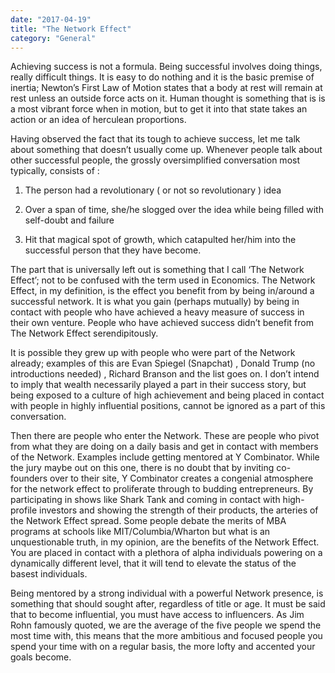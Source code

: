 ```yaml
---
date: "2017-04-19"
title: "The Network Effect"
category: "General"
---
```


Achieving success is not a formula. Being successful involves doing things, really difficult things. It is easy to do nothing and it is the basic premise of inertia; Newton’s First Law of Motion states that a body at rest will remain at rest unless an outside force acts on it. Human thought is something that is is a most vibrant force when in motion, but to get it into that state takes an action or an idea of herculean proportions.

Having observed the fact that its tough to achieve success, let me talk about something that doesn’t usually come up. Whenever people talk about other successful people, the grossly oversimplified conversation most typically, consists of :

1. The person had a revolutionary ( or not so revolutionary ) idea

2. Over a span of time, she/he slogged over the idea while being filled with self-doubt and failure

3. Hit that magical spot of growth, which catapulted her/him into the successful person that they have become.

The part that is universally left out is something that I call ‘The Network Effect’; not to be confused with the term used in Economics. The Network Effect, in my definition, is the effect you benefit from by being in/around a successful network. It is what you gain (perhaps mutually) by being in contact with people who have achieved a heavy measure of success in their own venture. People who have achieved success didn’t benefit from The Network Effect serendipitously.

It is possible they grew up with people who were part of the Network already; examples of this are Evan Spiegel (Snapchat) , Donald Trump (no introductions needed) , Richard Branson and the list goes on. I don’t intend to imply that wealth necessarily played a part in their success story, but being exposed to a culture of high achievement and being placed in contact with people in highly influential positions, cannot be ignored as a part of this conversation.

Then there are people who enter the Network. These are people who pivot from what they are doing on a daily basis and get in contact with members of the Network. Examples include getting mentored at Y Combinator. While the jury maybe out on this one, there is no doubt that by inviting co-founders over to their site, Y Combinator creates a congenial atmosphere for the network effect to proliferate through to budding entrepreneurs. By participating in shows like Shark Tank and coming in contact with high-profile investors and showing the strength of their products, the arteries of the Network Effect spread. Some people debate the merits of MBA programs at schools like MIT/Columbia/Wharton but what is an unquestionable truth, in my opinion, are the benefits of the Network Effect. You are placed in contact with a plethora of alpha individuals powering on a dynamically different level, that it will tend to elevate the status of the basest individuals.

Being mentored by a strong individual with a powerful Network presence, is something that should sought after, regardless of title or age. It must be said that to become influential, you must have access to influencers. As Jim Rohn famously quoted, we are the average of the five people we spend the most time with, this means that the more ambitious and focused people you spend your time with on a regular basis, the more lofty and accented your goals become.
